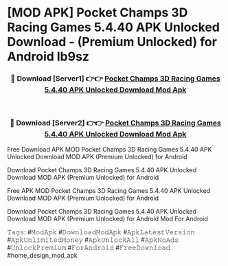 # [MOD APK] Pocket Champs 3D Racing Games 5.4.40 APK Unlocked Download - (Premium Unlocked) for Android lb9sz



<div align="center">
<h3>🔴 Download [Server1] 👉👉 <a href="https://momento.my/?title=Pocket_Champs_3D_Racing_Games_5.4.40_APK_Unlocked_Download">Pocket Champs 3D Racing Games 5.4.40 APK Unlocked Download Mod Apk</a></h3><br>

<h3>🔴 Download [Server2] 👉👉 <a href="https://momento.my/?title=Pocket_Champs_3D_Racing_Games_5.4.40_APK_Unlocked_Download">Pocket Champs 3D Racing Games 5.4.40 APK Unlocked Download Mod Apk</a></h3>
</div>



Free Download APK MOD Pocket Champs 3D Racing Games 5.4.40 APK Unlocked Download MOD APK (Premium Unlocked) for Android

Download Pocket Champs 3D Racing Games 5.4.40 APK Unlocked Download MOD APK (Premium Unlocked) for Android

Free APK MOD Pocket Champs 3D Racing Games 5.4.40 APK Unlocked Download MOD APK (Premium Unlocked) for Android

Download Pocket Champs 3D Racing Games 5.4.40 APK Unlocked Download MOD APK (Premium Unlocked) for Android Mod For Android

𝚃𝚊𝚐𝚜: #𝙼𝚘𝚍𝙰𝚙𝚔 #𝙳𝚘𝚠𝚗𝚕𝚘𝚊𝚍𝙼𝚘𝚍𝙰𝚙𝚔 #𝙰𝚙𝚔𝙻𝚊𝚝𝚎𝚜𝚝𝚅𝚎𝚛𝚜𝚒𝚘𝚗 #𝙰𝚙𝚔𝚄𝚗𝚕𝚒𝚖𝚒𝚝𝚎𝚍𝙼𝚘𝚗𝚎𝚢 #𝙰𝚙𝚔𝚄𝚗𝚕𝚘𝚌𝚔𝙰𝚕𝚕 #𝙰𝚙𝚔𝙽𝚘𝙰𝚍𝚜 #𝚄𝚗𝚕𝚘𝚌𝚔𝙿𝚛𝚎𝚖𝚒𝚞𝚖 #𝙵𝚘𝚛𝙰𝚗𝚍𝚛𝚘𝚒𝚍 #𝙵𝚛𝚎𝚎𝙳𝚘𝚠𝚗𝚕𝚘𝚊𝚍 #home_design_mod_apk
